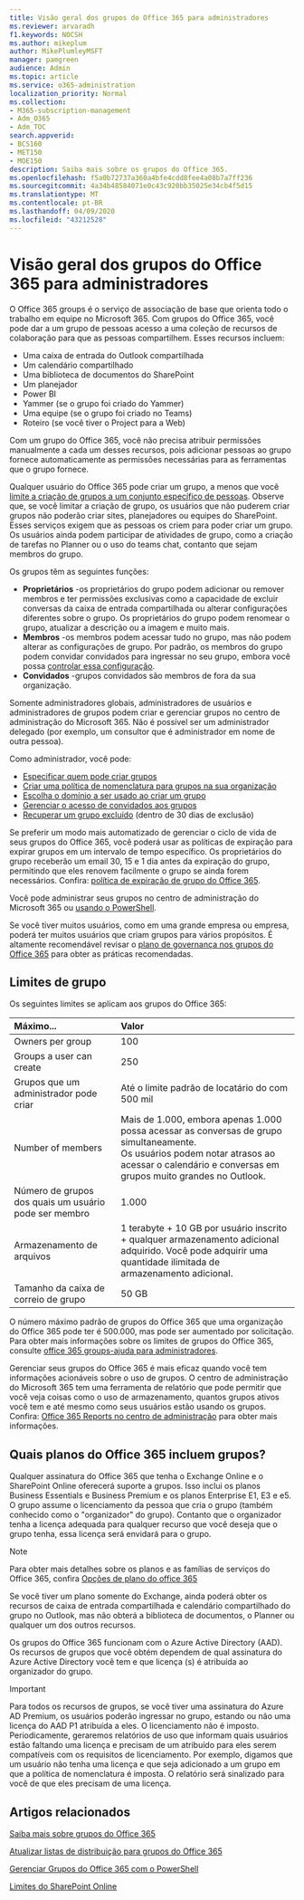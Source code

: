 ```yaml
---
title: Visão geral dos grupos do Office 365 para administradores
ms.reviewer: arvaradh
f1.keywords: NOCSH
ms.author: mikeplum
author: MikePlumleyMSFT
manager: pamgreen
audience: Admin
ms.topic: article
ms.service: o365-administration
localization_priority: Normal
ms.collection:
- M365-subscription-management
- Adm_O365
- Adm_TOC
search.appverid:
- BCS160
- MET150
- MOE150
description: Saiba mais sobre os grupos do Office 365.
ms.openlocfilehash: f5a0b72737a360a4bfe4cdd8fee4a08b7a7ff236
ms.sourcegitcommit: 4a34b48584071e0c43c920bb35025e34cb4f5d15
ms.translationtype: MT
ms.contentlocale: pt-BR
ms.lasthandoff: 04/09/2020
ms.locfileid: "43212528"
---
```

# <a name="overview-of-office-365-groups-for-administrators"></a>Visão geral dos grupos do Office 365 para administradores

O Office 365 groups é o serviço de associação de base que orienta todo o trabalho em equipe no Microsoft 365. Com grupos do Office 365, você pode dar a um grupo de pessoas acesso a uma coleção de recursos de colaboração para que as pessoas compartilhem. Esses recursos incluem:

- Uma caixa de entrada do Outlook compartilhada
- Um calendário compartilhado
- Uma biblioteca de documentos do SharePoint
- Um planejador
- Power BI
- Yammer (se o grupo foi criado do Yammer)
- Uma equipe (se o grupo foi criado no Teams)
- Roteiro (se você tiver o Project para a Web)

Com um grupo do Office 365, você não precisa atribuir permissões manualmente a cada um desses recursos, pois adicionar pessoas ao grupo fornece automaticamente as permissões necessárias para as ferramentas que o grupo fornece.

Qualquer usuário do Office 365 pode criar um grupo, a menos que você [limite a criação de grupos a um conjunto específico de pessoas](manage-creation-of-groups.md). Observe que, se você limitar a criação de grupo, os usuários que não puderem criar grupos não poderão criar sites, planejadores ou equipes do SharePoint. Esses serviços exigem que as pessoas os criem para poder criar um grupo. Os usuários ainda podem participar de atividades de grupo, como a criação de tarefas no Planner ou o uso do teams chat, contanto que sejam membros do grupo.

Os grupos têm as seguintes funções:

- **Proprietários** -os proprietários do grupo podem adicionar ou remover membros e ter permissões exclusivas como a capacidade de excluir conversas da caixa de entrada compartilhada ou alterar configurações diferentes sobre o grupo. Os proprietários do grupo podem renomear o grupo, atualizar a descrição ou a imagem e muito mais.
- **Membros** -os membros podem acessar tudo no grupo, mas não podem alterar as configurações de grupo. Por padrão, os membros do grupo podem convidar convidados para ingressar no seu grupo, embora você possa [controlar essa configuração](manage-guest-access-in-groups.md).
- **Convidados** -grupos convidados são membros de fora da sua organização.

Somente administradores globais, administradores de usuários e administradores de grupos podem criar e gerenciar grupos no centro de administração do Microsoft 365. Não é possível ser um administrador delegado (por exemplo, um consultor que é administrador em nome de outra pessoa).

Como administrador, você pode:

- [Especificar quem pode criar grupos](manage-creation-of-groups.md)
- [Criar uma política de nomenclatura para grupos na sua organização](groups-naming-policy.md)
- [Escolha o domínio a ser usado ao criar um grupo](choose-domain-to-create-groups.md)
- [Gerenciar o acesso de convidados aos grupos](manage-guest-access-in-groups.md)
- [Recuperar um grupo excluído](restore-deleted-group.md) (dentro de 30 dias de exclusão)

Se preferir um modo mais automatizado de gerenciar o ciclo de vida de seus grupos do Office 365, você poderá usar as políticas de expiração para expirar grupos em um intervalo de tempo específico. Os proprietários do grupo receberão um email 30, 15 e 1 dia antes da expiração do grupo, permitindo que eles renovem facilmente o grupo se ainda forem necessários. Confira: [política de expiração de grupo do Office 365](office-365-groups-expiration-policy.md).

Você pode administrar seus grupos no centro de administração do Microsoft 365 ou [usando o PowerShell](https://docs.microsoft.com/office365/enterprise/powershell/manage-office-365-groups-with-powershell).

Se você tiver muitos usuários, como em uma grande empresa ou empresa, poderá ter muitos usuários que criam grupos para vários propósitos. É altamente recomendável revisar o [plano de governança nos grupos do Office 365](plan-for-groups-governance.md) para obter as práticas recomendadas.

## <a name="group-limits"></a>Limites de grupo

Os seguintes limites se aplicam aos grupos do Office 365:

|Máximo...|Valor|
|:---------|:----|
|Owners per group|100|
|Groups a user can create|250|
|Grupos que um administrador pode criar|Até o limite padrão de locatário do com 500 mil|
|Number of members |Mais de 1.000, embora apenas 1.000 possa acessar as conversas de grupo simultaneamente. <br>Os usuários podem notar atrasos ao acessar o calendário e conversas em grupos muito grandes no Outlook.|
|Número de grupos dos quais um usuário pode ser membro|1.000|
|Armazenamento de arquivos|1 terabyte + 10 GB por usuário inscrito + qualquer armazenamento adicional adquirido. Você pode adquirir uma quantidade ilimitada de armazenamento adicional.|
|Tamanho da caixa de correio de grupo|50 GB|

O número máximo padrão de grupos do Office 365 que uma organização do Office 365 pode ter é 500.000, mas pode ser aumentado por solicitação. Para obter mais informações sobre os limites de grupos do Office 365, consulte [office 365 groups-ajuda para administradores](https://support.office.com/article/3f780e8e-61aa-4287-830d-ff6209cbc192.aspx).

Gerenciar seus grupos do Office 365 é mais eficaz quando você tem informações acionáveis sobre o uso de grupos. O centro de administração do Microsoft 365 tem uma ferramenta de relatório que pode permitir que você veja coisas como o uso de armazenamento, quantos grupos ativos você tem e até mesmo como seus usuários estão usando os grupos. Confira: [Office 365 Reports no centro de administração](../activity-reports/office-365-groups.md) para obter mais informações.

## <a name="which-office-365-plans-include-groups"></a>Quais planos do Office 365 incluem grupos?

Qualquer assinatura do Office 365 que tenha o Exchange Online e o SharePoint Online oferecerá suporte a grupos. Isso inclui os planos Business Essentials e Business Premium e os planos Enterprise E1, E3 e e5. O grupo assume o licenciamento da pessoa que cria o grupo (também conhecido como o "organizador" do grupo). Contanto que o organizador tenha a licença adequada para qualquer recurso que você deseja que o grupo tenha, essa licença será envidará para o grupo.

> [!NOTE]
> Para obter mais detalhes sobre os planos e as famílias de serviços do Office 365, confira [Opções de plano do office 365](https://docs.microsoft.com/office365/servicedescriptions/office-365-platform-service-description/office-365-plan-options)

Se você tiver um plano somente do Exchange, ainda poderá obter os recursos de caixa de entrada compartilhada e calendário compartilhado do grupo no Outlook, mas não obterá a biblioteca de documentos, o Planner ou qualquer um dos outros recursos.

Os grupos do Office 365 funcionam com o Azure Active Directory (AAD). Os recursos de grupos que você obtém dependem de qual assinatura do Azure Active Directory você tem e que licença (s) é atribuída ao organizador do grupo.

> [!IMPORTANT]
> Para todos os recursos de grupos, se você tiver uma assinatura do Azure AD Premium, os usuários poderão ingressar no grupo, estando ou não uma licença do AAD P1 atribuída a eles. O licenciamento não é imposto.
> Periodicamente, geraremos relatórios de uso que informam quais usuários estão faltando uma licença e precisam de um atribuído para eles serem compatíveis com os requisitos de licenciamento. Por exemplo, digamos que um usuário não tenha uma licença e que seja adicionado a um grupo em que a política de nomenclatura é imposta. O relatório será sinalizado para você de que eles precisam de uma licença.

## <a name="related-articles"></a>Artigos relacionados

[Saiba mais sobre grupos do Office 365](https://support.office.com/article/learn-about-office-365-groups-b565caa1-5c40-40ef-9915-60fdb2d97fa2)

[Atualizar listas de distribuição para grupos do Office 365](../manage/upgrade-distribution-lists.md)

[Gerenciar Grupos do Office 365 com o PowerShell](https://docs.microsoft.com/office365/enterprise/powershell/manage-office-365-groups-with-powershell)

[Limites do SharePoint Online](https://docs.microsoft.com/office365/servicedescriptions/sharepoint-online-service-description/sharepoint-online-limits)
